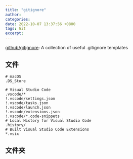 ```yaml
---
title: "gitignore"
author: 
categories: 
date: 2022-10-07 13:37:56 +0800
tags: Git
excerpt: 
---
```


[github/gitignore](https://github.com/github/gitignore): A collection of useful .gitignore templates


## 文件

```gitignore
# macOS
.DS_Store

# Visual Studio Code
.vscode/*
!.vscode/settings.json
!.vscode/tasks.json
!.vscode/launch.json
!.vscode/extensions.json
!.vscode/*.code-snippets
# Local History for Visual Studio Code
.history/
# Built Visual Studio Code Extensions
*.vsix
```



## 文件夹








